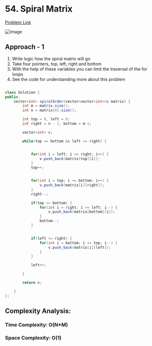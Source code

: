 # 54. Spiral Matrix

[Problem Link](https://leetcode.com/problems/spiral-matrix/)

![image](https://github.com/user-attachments/assets/8d192566-5544-4478-b786-07d01468d009)


## Approach - 1

1. Write logic how the spiral matrix will go
2. Take four pointers, top, left, right and bottom
3. With the help of these variables you can limit the traversal of the for loops
4. See the code for understanding more about this problem

```Java

class Solution {
public:
    vector<int> spiralOrder(vector<vector<int>>& matrix) {
        int m = matrix.size();
        int n = matrix[0].size();

        int top = 0, left = 0;
        int right = n - 1, bottom = m-1;

        vector<int> v;

        while(top <= bottom && left <= right) {


            for(int i = left; i <= right; i++) {
                v.push_back(matrix[top][i]);
            }
            top++;


            for(int i = top; i <= bottom; i++) {
                v.push_back(matrix[i][right]);
            }
            right--;

            if(top <= bottom) {
                for(int i = right; i >= left; i--) {
                    v.push_back(matrix[bottom][i]);
                }
                bottom--;
            }


            if(left <= right) {
                for(int i = bottom; i >= top; i--) {
                    v.push_back(matrix[i][left]);
                }
            }

            left++;

        }

        return v;

    }
};

```

## Complexity Analysis:

### Time Complexity: O(N\*M)

### Space Complexity: O(1)
